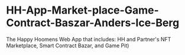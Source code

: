 # HH-App-Market-place-Game-Contract-Baszar-Anders-Ice-Berg
The Happy Hoomens Web App that includes: HH and Partner's NFT Marketplace, Smart Contract Bazar,  and Game Pit)
